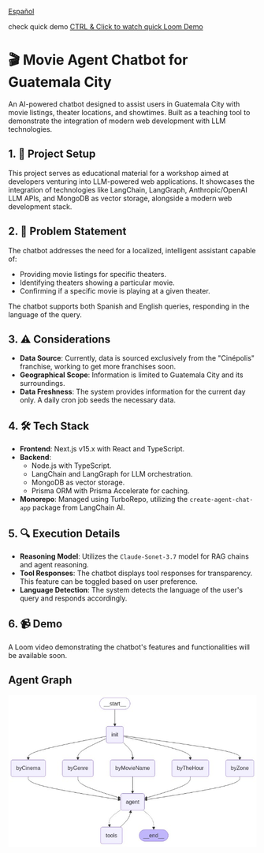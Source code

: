 [Español](README_ES.md)

check quick demo
[CTRL & Click to watch quick Loom Demo](https://bit.ly/langgraph-ai-agent)

# 🎬 Movie Agent Chatbot for Guatemala City

An AI-powered chatbot designed to assist users in Guatemala City with movie listings, theater locations, and showtimes. Built as a teaching tool to demonstrate the integration of modern web development with LLM technologies.

## 1. 🧭 Project Setup

This project serves as educational material for a workshop aimed at developers venturing into LLM-powered web applications. It showcases the integration of technologies like LangChain, LangGraph, Anthropic/OpenAI LLM APIs, and MongoDB as vector storage, alongside a modern web development stack.

## 2. 🎯 Problem Statement

The chatbot addresses the need for a localized, intelligent assistant capable of:

- Providing movie listings for specific theaters.
- Identifying theaters showing a particular movie.
- Confirming if a specific movie is playing at a given theater.

The chatbot supports both Spanish and English queries, responding in the language of the query.

## 3. ⚠️ Considerations

- **Data Source**: Currently, data is sourced exclusively from the "Cinépolis" franchise, working to get more franchises soon.
- **Geographical Scope**: Information is limited to Guatemala City and its surroundings.
- **Data Freshness**: The system provides information for the current day only. A daily cron job seeds the necessary data.

## 4. 🛠️ Tech Stack

- **Frontend**: Next.js v15.x with React and TypeScript.
- **Backend**:
  - Node.js with TypeScript.
  - LangChain and LangGraph for LLM orchestration.
  - MongoDB as vector storage.
  - Prisma ORM with Prisma Accelerate for caching.
- **Monorepo**: Managed using TurboRepo, utilizing the `create-agent-chat-app` package from LangChain AI.

## 5. 🔍 Execution Details

- **Reasoning Model**: Utilizes the `Claude-Sonet-3.7` model for RAG chains and agent reasoning.
- **Tool Responses**: The chatbot displays tool responses for transparency. This feature can be toggled based on user preference.
- **Language Detection**: The system detects the language of the user's query and responds accordingly.

## 6. 📹 Demo

A Loom video demonstrating the chatbot's features and functionalities will be available soon.

## Agent Graph

<img src="static/graph.png" width="800" >
